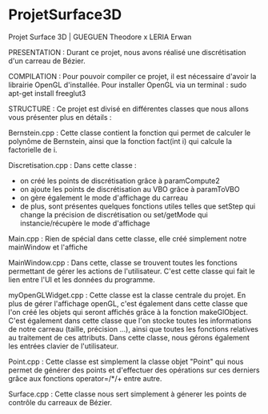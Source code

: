 # ProjetSurface3D
Projet Surface 3D | GUEGUEN Theodore x LERIA Erwan


PRESENTATION :
Durant ce projet, nous avons réalisé une discrétisation d'un carreau de Bézier.


COMPILATION : 
Pour pouvoir compiler ce projet, il est nécessaire d'avoir la librairie OpenGL d'installée.
Pour installer OpenGL via un terminal : 
sudo apt-get install freeglut3


STRUCTURE : 
Ce projet est divisé en différentes classes que nous allons vous présenter plus en détails :

Bernstein.cpp :
Cette classe contient la fonction qui permet de calculer le polynôme de Bernstein, ainsi que la fonction fact(int i) qui calcule la factorielle de i.

Discretisation.cpp :
Dans cette classe : 
- on créé les points de discrétisation grâce à paramCompute2
- on ajoute les points de discrétisation au VBO grâce à paramToVBO
- on gère également le mode d'affichage du carreau
- de plus, sont présentes quelques fonctions utiles telles que setStep qui change la précision de discrétisation ou set/getMode qui instancie/récupère le mode d'affichage

Main.cpp :
Rien de spécial dans cette classe, elle créé simplement notre mainWindow et l'affiche

MainWindow.cpp :
Dans cette, classe se trouvent toutes les fonctions permettant de gérer les actions de l'utilisateur.
C'est cette classe qui fait le lien entre l'UI et les données du programme.

myOpenGLWidget.cpp : 
Cette classe est la classe centrale du projet. 
En plus de gérer l'affichage openGL, c'est également dans cette classe que l'on créé les objets qui seront affichés grâce à la fonction makeGlObject.
C'est également dans cette classe que l'on stocke toutes les informations de notre carreau (taille, précision ...), ainsi que toutes les fonctions relatives au traitement de ces attributs. 
Dans cette classe, nous gérons également les entrées clavier de l'utilisateur.

Point.cpp :
Cette classe est simplement la classe objet "Point" qui nous permet de générer des points et d'effectuer des opérations sur ces derniers grâce aux fonctions operator=/*/+ entre autre.

Surface.cpp : 
Cette classe nous sert simplement à génerer les points de contrôle du carreaux de Bézier.

